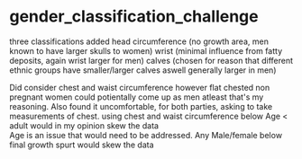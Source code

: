 # gender_classification_challenge

three classifications added
head circumference (no growth area, men known to have larger skulls to women)
wrist (minimal influence from fatty deposits, again wrist larger for men)
calves (chosen for reason that different ethnic groups have smaller/larger calves aswell generally larger in men)

Did consider chest and waist circumference however flat chested non pregnant women could potientally come up as men atleast that's my reasoning.  Also found it uncomfortable, for both parties, asking to take measurements of chest.
using chest and waist circumference below Age < adult would in my opinion skew the data   
Age is an issue that would need to be addressed.  Any Male/female below final growth spurt would skew the data
 
